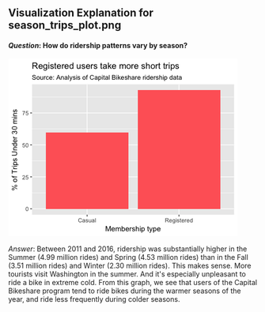 ## Visualization Explanation for season_trips_plot.png

#### _Question_: How do ridership patterns vary by season? 

![30 Minute Rides](plots/30_minute_trips_plot.png?raw=true "Seasonal Ridership")

_Answer_: Between 2011 and 2016, ridership was substantially higher in the Summer (4.99 million rides) and Spring (4.53 million rides) than in the Fall (3.51 million rides) and Winter (2.30 million rides). This makes sense. More tourists visit Washington in the summer.  And it's especially unpleasant to ride a bike in extreme cold.  From this graph, we see that users of the Capital Bikeshare program tend to ride bikes during the warmer seasons of the year, and ride less frequently during colder seasons.

